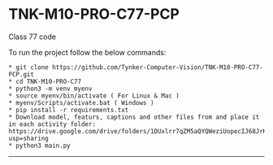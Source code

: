 # TNK-M10-PRO-C77-PCP

Class 77 code

To run the project follow the below commands:

```
* git clone https://github.com/Tynker-Computer-Vision/TNK-M10-PRO-C77-PCP.git
* cd TNK-M10-PRO-C77
* python3 -m venv myenv
* source myenv/bin/activate ( For Linux & Mac )
* myenv/Scripts/activate.bat ( Windows )
* pip install -r requirements.txt
* Download model, featurs, captions and other files from and place it in each activity folder: https://drive.google.com/drive/folders/1DUxlrr7qZM5aQYQWeziUopecIJ68JrKo?usp=sharing
* python3 main.py
```

---
